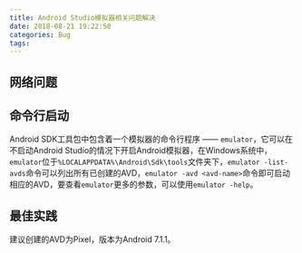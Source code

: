 ```yaml
---
title: Android Studio模拟器相关问题解决
date: 2018-08-21 19:22:50
categories: Bug
tags:
---
```


## 网络问题
<!--more-->
## 命令行启动

Android SDK工具包中包含着一个模拟器的命令行程序 —— `emulator`，它可以在不启动Android Studio的情况下开启Android模拟器，在Windows系统中，`emulator`位于`%LOCALAPPDATA%\Android\Sdk\tools`文件夹下，`emulator -list-avds`命令可以列出所有已创建的AVD，`emulator -avd <avd-name>`命令即可启动相应的AVD，要查看`emulator`更多的参数，可以使用`emulator -help`。

## 最佳实践

建议创建的AVD为Pixel，版本为Android 7.1.1。
